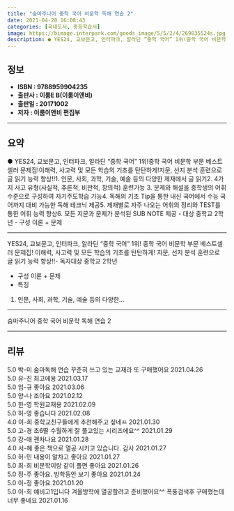 ```yaml
---
title: "숨마주니어 중학 국어 비문학 독해 연습 2"
date: 2021-04-28 16:08:43
categories: [국내도서, 중등학습서]
image: https://bimage.interpark.com/goods_image/5/5/2/4/269835524s.jpg
description: ● YES24, 교보문고, 인터파크, 알라딘 “중학 국어” 1위!중학 국어 비문학 부문 베스트셀러 문제집!이해력, 사고력 및 모든 학습의 기초를 탄탄하게!지문, 선지 분석 훈련으로 글 읽기 능력 향상!!1. 인문, 사회, 과학, 기술, 예술 등의 다양한 제재에서 글 읽기2. 4가지 사
---
```


## **정보**

- **ISBN : 9788959904235**
- **출판사 : 이룸E B(이룸이앤비)**
- **출판일 : 20171002**
- **저자 : 이룸이앤비 편집부**

------



## **요약**

●  YES24, 교보문고, 인터파크, 알라딘 “중학 국어” 1위!중학 국어 비문학 부문 베스트셀러 문제집!이해력, 사고력 및 모든 학습의 기초를 탄탄하게!지문, 선지 분석 훈련으로 글 읽기 능력 향상!!1. 인문, 사회, 과학, 기술, 예술 등의 다양한 제재에서 글 읽기2. 4가지 사고 유형(사실적, 추론적, 비판적, 창의적) 훈련가능 3. 문제와 해설을 중학생의 어휘수준으로 구성하여 자기주도학습 가능4. 독해의 기초 Tip을 통한 내신 국어에서 수능 국어까지 대비 가능한 독해 테크닉 제공5. 제재별로 자주 나오는 어휘의 정리와 TEST를 통한 어휘 능력 향상6. 모든 지문과 문제가 분석된 SUB NOTE 제공 - 대상  중학교 2학년 - 구성  이론 + 문제

------

YES24, 교보문고, 인터파크, 알라딘 “중학 국어” 1위!
중학 국어 비문학 부문 베스트셀러 문제집!
이해력, 사고력 및 모든 학습의 기초를 탄탄하게!
지문, 선지 분석 훈련으로 글 읽기 능력 향상!!- 독자대상  중학교 2학년
- 구성  이론 + 문제
- 특징  
1. 인문, 사회, 과학, 기술, 예술 등의 다양한... 

------


숨마주니어 중학 국어 비문학 독해 연습 2 

------


## **리뷰** 

5.0 박-미 숨마독해 연습 꾸준히 쓰고 있는 교재라 또 구매했어요 2021.04.26 <br/>5.0 유-진 최고에용 2021.03.17 <br/>5.0 임-규 좋아요 2021.03.06 <br/>5.0 양-나 조아요 2021.02.12 <br/>5.0 한-영 학원교재용 2021.02.09 <br/>5.0 허-영 좋습니다 2021.02.08 <br/>4.0 이-희 중학교친구들에게 추천해주고 싶네ㅛ 2021.01.30 <br/>5.0 고-경 초6딸 수월하게 잘 풀고있는 시리즈에요^^ 2021.01.29 <br/>5.0 강-애 괜차나요 2021.01.28 <br/>4.0 서-혜 좋은 책으로 열공 시키고 있습니다.
감사 2021.01.27 <br/>5.0 허-민 내용이 알차고 좋아요 2021.01.27 <br/>5.0 최-희 비문학이랑 같이 풀면 좋아요  2021.01.26 <br/>5.0 정-주 좋아요. 방학동안 보기 좋아요 2021.01.24 <br/>5.0 이-정 좋아요 2021.01.20 <br/>5.0 이-희 예비고1입니다
겨울방학에 열공할려고 준비했어요^^
폭풍검색후 구매했는데 너무 좋네요 2021.01.16 <br/>